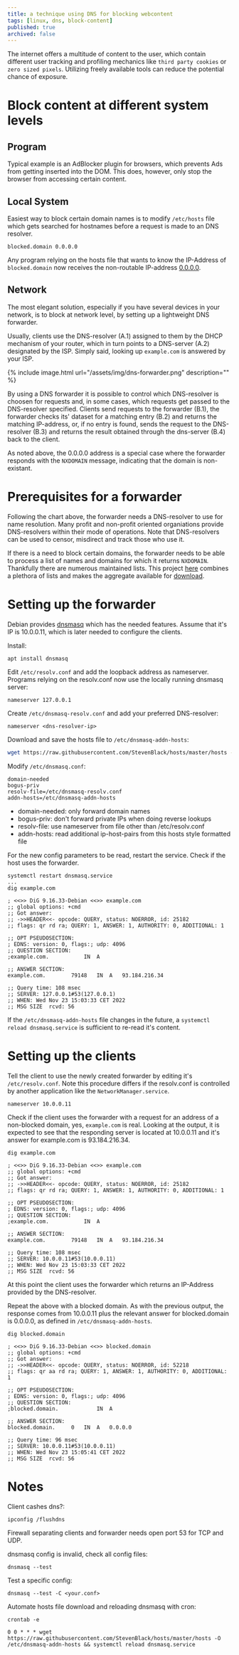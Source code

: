 ```yaml
---
title: a technique using DNS for blocking webcontent
tags: [linux, dns, block-content]
published: true
archived: false
---
```

The internet offers a multitude of content to the user, which contain different user tracking and profiling mechanics like `third party cookies` or `zero sized pixels`. Utilizing freely available tools can reduce the potential chance of exposure.

# Block content at different system levels

## Program
Typical example is an AdBlocker plugin for browsers, which prevents Ads from getting inserted into the DOM. This does, however, only stop the browser from accessing certain content.

## Local System
Easiest way to block certain domain names is to modify `/etc/hosts` file which gets searched for hostnames before a request is made to an DNS resolver.

``` config
blocked.domain 0.0.0.0
```

Any program relying on the hosts file that wants to know the IP-Address of `blocked.domain` now receives the non-routable IP-address [0.0.0.0][1].

## Network
The most elegant solution, especially if you have several devices in your network, is to block at network level, by setting up a lightweight DNS forwarder.

Usually, clients use the DNS-resolver (A.1) assigned to them by the DHCP mechanism of your router, which in turn points to a DNS-server (A.2) designated by the ISP. Simply said, looking up `example.com` is answered by your ISP.

{% include image.html url="/assets/img/dns-forwarder.png" description="" %}

By using a DNS forwarder it is possible to control which DNS-resolver is choosen for requests and, in some cases, which requests get passed to the DNS-resolver specified. Clients send requests to the forwarder (B.1), the forwarder checks its' dataset for a matching entry (B.2) and returns the matching IP-address, or, if no entry is found, sends the request to the DNS-resolver (B.3) and returns the result obtained through the dns-server (B.4) back to the client.

As noted above, the 0.0.0.0 address is a special case where the forwarder responds with the `NXDOMAIN` message, indicating that the domain is non-existant.

# Prerequisites for a forwarder
Following the chart above, the forwarder needs a DNS-resolver to use for name resolution. Many profit and non-profit oriented organiations provide DNS-resolvers within their mode of operations. Note that DNS-resolvers can be used to censor, misdirect and track those who use it.

If there is a need to block certain domains, the forwarder needs to be able to process a list of names and domains for which it returns `NXDOMAIN`. Thankfully there are numerous maintained lists. This project [here][2] combines a plethora of lists and makes the aggregate available for [download][3].

# Setting up the forwarder
Debian provides [dnsmasq][4] which has the needed features. Assume that it's IP is 10.0.0.11, which is later needed to configure the clients.

Install:
``` terminal
apt install dnsmasq
```

Edit `/etc/resolv.conf` and add the loopback address as nameserver. Programs relying on the resolv.conf now use the locally running dnsmasq server:
``` config
nameserver 127.0.0.1
```

Create `/etc/dnsmasq-resolv.conf` and add your preferred DNS-resolver:
``` config
nameserver <dns-resolver-ip>
```

Download and save the hosts file to `/etc/dnsmasq-addn-hosts`:
``` bash
wget https://raw.githubusercontent.com/StevenBlack/hosts/master/hosts -O /etc/dnsmasq-addn-hosts
```

Modify `/etc/dnsmasq.conf`:
``` config
domain-needed
bogus-priv
resolv-file=/etc/dnsmasq-resolv.conf
addn-hosts=/etc/dnsmasq-addn-hosts
```
* domain-needed: only forward domain names
* bogus-priv: don't forward private IPs when doing reverse lookups
* resolv-file: use nameserver from file other than /etc/resolv.conf
* addn-hosts: read additional ip-host-pairs from this hosts style formatted file

For the new config parameters to be read, restart the service. Check if the host uses the forwarder.
``` terminal
systemctl restart dnsmasq.service
...
dig example.com

; <<>> DiG 9.16.33-Debian <<>> example.com
;; global options: +cmd
;; Got answer:
;; ->>HEADER<<- opcode: QUERY, status: NOERROR, id: 25182
;; flags: qr rd ra; QUERY: 1, ANSWER: 1, AUTHORITY: 0, ADDITIONAL: 1

;; OPT PSEUDOSECTION:
; EDNS: version: 0, flags:; udp: 4096
;; QUESTION SECTION:
;example.com.			IN	A

;; ANSWER SECTION:
example.com.		79148	IN	A	93.184.216.34

;; Query time: 108 msec
;; SERVER: 127.0.0.1#53(127.0.0.1)
;; WHEN: Wed Nov 23 15:03:33 CET 2022
;; MSG SIZE  rcvd: 56
```

If the `/etc/dnsmasq-addn-hosts` file changes in the future, a `systemctl reload dnsmasq.service` is sufficient to re-read it's content.

# Setting up the clients
Tell the client to use the newly created forwarder by editing it's `/etc/resolv.conf`. Note this procedure differs if the resolv.conf is controlled by another application like the `NetworkManager.service`.
``` config
nameserver 10.0.0.11
```

Check if the client uses the forwarder with a request for an address of a non-blocked domain, yes, `example.com` is real. Looking at the output, it is expected to see that the responding server is located at 10.0.0.11 and it's answer for example.com is 93.184.216.34.
``` terminal
dig example.com

; <<>> DiG 9.16.33-Debian <<>> example.com
;; global options: +cmd
;; Got answer:
;; ->>HEADER<<- opcode: QUERY, status: NOERROR, id: 25182
;; flags: qr rd ra; QUERY: 1, ANSWER: 1, AUTHORITY: 0, ADDITIONAL: 1

;; OPT PSEUDOSECTION:
; EDNS: version: 0, flags:; udp: 4096
;; QUESTION SECTION:
;example.com.			IN	A

;; ANSWER SECTION:
example.com.		79148	IN	A	93.184.216.34

;; Query time: 108 msec
;; SERVER: 10.0.0.11#53(10.0.0.11)
;; WHEN: Wed Nov 23 15:03:33 CET 2022
;; MSG SIZE  rcvd: 56
```

At this point the client uses the forwarder which returns an IP-Address provided by the DNS-resolver.

Repeat the above with a blocked domain. As with the previous output, the response comes from 10.0.0.11 plus the relevant answer for blocked.domain is 0.0.0.0, as defined in `/etc/dnsmasq-addn-hosts`.
``` terminal
dig blocked.domain

; <<>> DiG 9.16.33-Debian <<>> blocked.domain
;; global options: +cmd
;; Got answer:
;; ->>HEADER<<- opcode: QUERY, status: NOERROR, id: 52218
;; flags: qr aa rd ra; QUERY: 1, ANSWER: 1, AUTHORITY: 0, ADDITIONAL: 1

;; OPT PSEUDOSECTION:
; EDNS: version: 0, flags:; udp: 4096
;; QUESTION SECTION:
;blocked.domain.			IN	A

;; ANSWER SECTION:
blocked.domain.		0	IN	A	0.0.0.0

;; Query time: 96 msec
;; SERVER: 10.0.0.11#53(10.0.0.11)
;; WHEN: Wed Nov 23 15:05:41 CET 2022
;; MSG SIZE  rcvd: 56
```

# Notes
Client cashes dns?:
``` terminal
ipconfig /flushdns
```

Firewall separating clients and forwarder needs open port 53 for TCP and UDP.

dnsmasq config is invalid, check all config files:
``` terminal
dnsmasq --test
```

Test a specific config:
``` terminal
dnsmasq --test -C <your.conf>
```

Automate hosts file download and reloading dnsmasq with cron:
``` terminal
crontab -e

0 0 * * * wget https://raw.githubusercontent.com/StevenBlack/hosts/master/hosts -O /etc/dnsmasq-addn-hosts && systemctl reload dnsmasq.service
```

[1]: <https://en.wikipedia.org/wiki/0.0.0.0>
[2]: <https://github.com/StevenBlack/hosts>
[3]: <https://raw.githubusercontent.com/StevenBlack/hosts/master/hosts>
[4]: <https://dnsmasq.org/>
